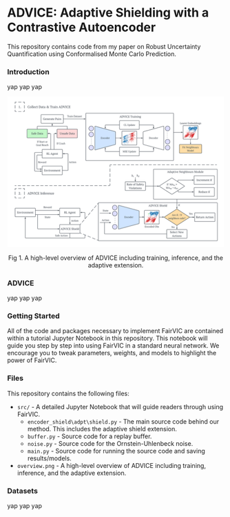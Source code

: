 # ADVICE: Adaptive Shielding with a Contrastive Autoencoder
This repository contains code from my paper on Robust Uncertainty Quantification using Conformalised Monte Carlo Prediction.

### Introduction
yap yap yap

<p align="center">
  <img src="overview.png" alt="High-level Overview of ADVICE" width="800"/>
</p>
<p align="center">Fig 1. A high-level overview of ADVICE including training, inference, and the adaptive extension.</p>

### ADVICE
yap yap yap

### Getting Started
All of the code and packages necessary to implement FairVIC are contained within a tutorial Jupyter Notebook in this repository. This notebook will guide you step by step into using FairVIC in a standard neural network. We encourage you to tweak parameters, weights, and models to highlight the power of FairVIC.

### Files
This repository contains the following files:
* `src/` - A detailed Jupyter Notebook that will guide readers through using FairVIC.
  * `encoder_shield\adpt\shield.py` - The main source code behind our method. This includes the adaptive shield extension.
  * `buffer.py` - Source code for a replay buffer.
  * `noise.py` - Source code for the Ornstein-Uhlenbeck noise.
  * `main.py` - Source code for running the source code and saving results/models.
* `overview.png` - A high-level overview of ADVICE including training, inference, and the adaptive extension.

### Datasets
yap yap yap
